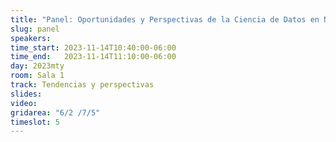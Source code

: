 ```yaml
---
title: "Panel: Oportunidades y Perspectivas de la Ciencia de Datos en Nuevo León" 
slug: panel
speakers:
time_start: 2023-11-14T10:40:00-06:00
time_end:   2023-11-14T11:10:00-06:00
day: 2023mty
room: Sala 1 
track: Tendencias y perspectivas
slides: 
video: 
gridarea: "6/2 /7/5"
timeslot: 5
---
```



